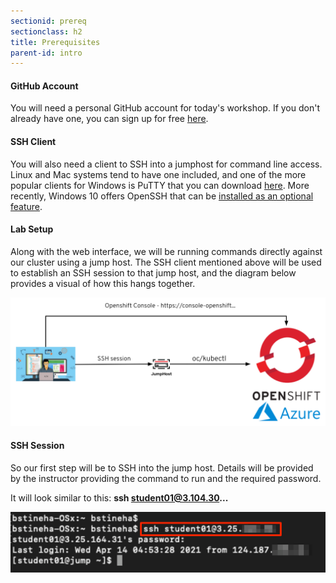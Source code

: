 ```yaml
---
sectionid: prereq
sectionclass: h2
title: Prerequisites
parent-id: intro
---
```




#### GitHub Account
You will need a personal GitHub account for today's workshop. If you don't already have one, you can sign up for free [here](https://github.com/join).

#### SSH Client
You will also need a client to SSH into a jumphost for command line access. Linux and Mac systems tend to have one included, and one of the more popular clients for Windows is PuTTY that you can download [here](https://www.chiark.greenend.org.uk/~sgtatham/putty/latest.html). More recently, Windows 10 offers OpenSSH that can be [installed as an optional feature](https://docs.microsoft.com/en-us/windows-server/administration/openssh/openssh_install_firstuse).

#### Lab Setup
Along with the web interface, we will be running commands directly against our cluster using a jump host. The SSH client mentioned above will be used to establish an SSH session to that jump host, and the diagram below provides a visual of how this hangs together.

![Diagram](media/diagram.png)

#### SSH Session
So our first step will be to SSH into the jump host. Details will be provided by the instructor providing the command to run and the required password.

It will look similar to this: **ssh student01@3.104.30...**

![Jump host SSH](media/jumpssh.png)